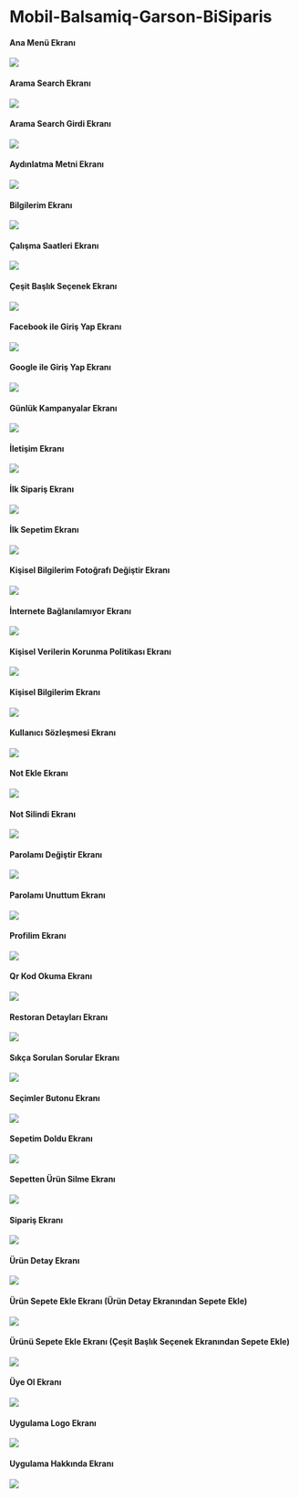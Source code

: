 # Mobil-Balsamiq-Garson-BiSiparis

#### Ana Menü Ekranı
![](https://github.com/sedakarduz/Mobil-Balsamiq-Garson-BiSiparis/blob/master/Mobil-Balsamiq-Garson-BiSiparis/AnaMenu.png)


#### Arama Search Ekranı
![](https://github.com/sedakarduz/Mobil-Balsamiq-Garson-BiSiparis/blob/master/Mobil-Balsamiq-Garson-BiSiparis/AramaSearch.png)


#### Arama Search Girdi Ekranı
![](https://github.com/sedakarduz/Mobil-Balsamiq-Garson-BiSiparis/blob/master/Mobil-Balsamiq-Garson-BiSiparis/AramaSearchGirdi.png)


#### Aydınlatma Metni Ekranı
![](https://github.com/sedakarduz/Mobil-Balsamiq-Garson-BiSiparis/blob/master/Mobil-Balsamiq-Garson-BiSiparis/Ayd%C4%B1nlatmaMetni.png)


#### Bilgilerim Ekranı
![](https://github.com/sedakarduz/Mobil-Balsamiq-Garson-BiSiparis/blob/master/Mobil-Balsamiq-Garson-BiSiparis/Bilgilerim.png)


#### Çalışma Saatleri Ekranı
![](https://github.com/sedakarduz/Mobil-Balsamiq-Garson-BiSiparis/blob/master/Mobil-Balsamiq-Garson-BiSiparis/CalismaSaatleri.png)


#### Çeşit Başlık Seçenek Ekranı
![](https://github.com/sedakarduz/Mobil-Balsamiq-Garson-BiSiparis/blob/master/Mobil-Balsamiq-Garson-BiSiparis/CesitBaslikSecenek.png)


#### Facebook ile Giriş Yap Ekranı
![](https://github.com/sedakarduz/Mobil-Balsamiq-Garson-BiSiparis/blob/master/Mobil-Balsamiq-Garson-BiSiparis/FacebookileGirisYap.png)


#### Google ile Giriş Yap Ekranı
![](https://github.com/sedakarduz/Mobil-Balsamiq-Garson-BiSiparis/blob/master/Mobil-Balsamiq-Garson-BiSiparis/GoogleileGirisYap.png)


#### Günlük Kampanyalar Ekranı
![](https://github.com/sedakarduz/Mobil-Balsamiq-Garson-BiSiparis/blob/master/Mobil-Balsamiq-Garson-BiSiparis/G%C3%BCnl%C3%BCkKampanyalar.png)


#### İletişim Ekranı
![](https://github.com/sedakarduz/Mobil-Balsamiq-Garson-BiSiparis/blob/master/Mobil-Balsamiq-Garson-BiSiparis/Iletisim.png)


#### İlk Sipariş Ekranı
![](https://github.com/sedakarduz/Mobil-Balsamiq-Garson-BiSiparis/blob/master/Mobil-Balsamiq-Garson-BiSiparis/IlkSiparis.png)


#### İlk Sepetim Ekranı
![](https://github.com/sedakarduz/Mobil-Balsamiq-Garson-BiSiparis/blob/master/Mobil-Balsamiq-Garson-BiSiparis/IlkSepetim.png)


#### Kişisel Bilgilerim Fotoğrafı Değiştir Ekranı
![](https://github.com/sedakarduz/Mobil-Balsamiq-Garson-BiSiparis/blob/master/Mobil-Balsamiq-Garson-BiSiparis/K.B.FotografiDegistir.png)


#### İnternete Bağlanılamıyor Ekranı
![](https://github.com/sedakarduz/Mobil-Balsamiq-Garson-BiSiparis/blob/master/Mobil-Balsamiq-Garson-BiSiparis/InterneteBaglanilamiyor.png)


#### Kişisel Verilerin Korunma Politikası Ekranı
![](https://github.com/sedakarduz/Mobil-Balsamiq-Garson-BiSiparis/blob/master/Mobil-Balsamiq-Garson-BiSiparis/KVKPolitikasi.png)


#### Kişisel Bilgilerim Ekranı
![](https://github.com/sedakarduz/Mobil-Balsamiq-Garson-BiSiparis/blob/master/Mobil-Balsamiq-Garson-BiSiparis/KisiselBilgilerim.png)


#### Kullanıcı Sözleşmesi Ekranı
![](https://github.com/sedakarduz/Mobil-Balsamiq-Garson-BiSiparis/blob/master/Mobil-Balsamiq-Garson-BiSiparis/KullaniciSozlesmesi.png)


#### Not Ekle Ekranı
![](https://github.com/sedakarduz/Mobil-Balsamiq-Garson-BiSiparis/blob/master/Mobil-Balsamiq-Garson-BiSiparis/NotEkle.png)


#### Not Silindi Ekranı
![](https://github.com/sedakarduz/Mobil-Balsamiq-Garson-BiSiparis/blob/master/Mobil-Balsamiq-Garson-BiSiparis/NotSilindi.png)


#### Parolamı Değiştir Ekranı
![](https://github.com/sedakarduz/Mobil-Balsamiq-Garson-BiSiparis/blob/master/Mobil-Balsamiq-Garson-BiSiparis/ParolamiDegistir.png)


#### Parolamı Unuttum Ekranı
![](https://github.com/sedakarduz/Mobil-Balsamiq-Garson-BiSiparis/blob/master/Mobil-Balsamiq-Garson-BiSiparis/ParolamiUnuttum.png)


#### Profilim Ekranı
![](https://github.com/sedakarduz/Mobil-Balsamiq-Garson-BiSiparis/blob/master/Mobil-Balsamiq-Garson-BiSiparis/Profilim.png)


#### Qr Kod Okuma Ekranı
![](https://github.com/sedakarduz/Mobil-Balsamiq-Garson-BiSiparis/blob/master/Mobil-Balsamiq-Garson-BiSiparis/QRKodOkuma.png)


#### Restoran Detayları Ekranı
![](https://github.com/sedakarduz/Mobil-Balsamiq-Garson-BiSiparis/blob/master/Mobil-Balsamiq-Garson-BiSiparis/RestoranDetaylari.png)


#### Sıkça Sorulan Sorular Ekranı
![](https://github.com/sedakarduz/Mobil-Balsamiq-Garson-BiSiparis/blob/master/Mobil-Balsamiq-Garson-BiSiparis/SSS_IslemRehberi.png)


#### Seçimler Butonu Ekranı
![](https://github.com/sedakarduz/Mobil-Balsamiq-Garson-BiSiparis/blob/master/Mobil-Balsamiq-Garson-BiSiparis/SecimButonu.png)


#### Sepetim Doldu Ekranı
![](https://github.com/sedakarduz/Mobil-Balsamiq-Garson-BiSiparis/blob/master/Mobil-Balsamiq-Garson-BiSiparis/SepetimDoldu.png)


#### Sepetten Ürün Silme Ekranı
![](https://github.com/sedakarduz/Mobil-Balsamiq-Garson-BiSiparis/blob/master/Mobil-Balsamiq-Garson-BiSiparis/SepettenUrunSilme.png)


#### Sipariş Ekranı
![](https://github.com/sedakarduz/Mobil-Balsamiq-Garson-BiSiparis/blob/master/Mobil-Balsamiq-Garson-BiSiparis/Siparis.png)


#### Ürün Detay Ekranı
![](https://github.com/sedakarduz/Mobil-Balsamiq-Garson-BiSiparis/blob/master/Mobil-Balsamiq-Garson-BiSiparis/UrunDetay.png)


#### Ürün Sepete Ekle Ekranı (Ürün Detay Ekranından Sepete Ekle)
![](https://github.com/sedakarduz/Mobil-Balsamiq-Garson-BiSiparis/blob/master/Mobil-Balsamiq-Garson-BiSiparis/UrunSepeteEkle-SprsVer-.png)


#### Ürünü Sepete Ekle Ekranı (Çeşit Başlık Seçenek Ekranından Sepete Ekle)
![](https://github.com/sedakarduz/Mobil-Balsamiq-Garson-BiSiparis/blob/master/Mobil-Balsamiq-Garson-BiSiparis/UrunuSepeteEkle.png)


#### Üye Ol Ekranı
![](https://github.com/sedakarduz/Mobil-Balsamiq-Garson-BiSiparis/blob/master/Mobil-Balsamiq-Garson-BiSiparis/UyeOlSayfasi.png)


#### Uygulama Logo Ekranı
![](https://github.com/sedakarduz/Mobil-Balsamiq-Garson-BiSiparis/blob/master/Mobil-Balsamiq-Garson-BiSiparis/UygulamaAdiveLogosu.png)


#### Uygulama Hakkında Ekranı
![](https://github.com/sedakarduz/Mobil-Balsamiq-Garson-BiSiparis/blob/master/Mobil-Balsamiq-Garson-BiSiparis/UygulamaHakkinda.png)

